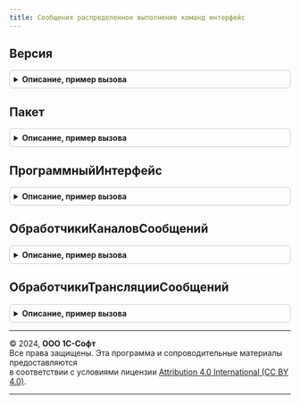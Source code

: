 ```yaml
---
title: Сообщения распределенное выполнение команд интерфейс
---
```



## Версия
<details style="margin: 1em 0; padding: 0.5em; border: 1px solid #ccc; border-radius: 6px;">

<summary style="font-weight: bold; cursor: pointer;">Описание, пример вызова</summary>

```bsl

// Возвращает номер текущей версии программного интерфейса.
// @skip-warning ПустойМетод - особенность реализации.
//
// Возвращаемое значение:
//   Строка   - Номер версии интерфейса
//
Функция Версия() Экспорт
```

Пример вызова
```bsl
Результат = СообщенияРаспределенноеВыполнениеКомандИнтерфейс.Версия() 
```
</details>

## Пакет
<details style="margin: 1em 0; padding: 0.5em; border: 1px solid #ccc; border-radius: 6px;">

<summary style="font-weight: bold; cursor: pointer;">Описание, пример вызова</summary>

```bsl

// Возвращает пространство имен текущей (используемой вызывающим кодом) версии интерфейса сообщений.
// @skip-warning ПустойМетод - особенность реализации.
//
// Возвращаемое значение:
//   Строка   - Пространство имен интерфейса
//
Функция Пакет() Экспорт
```

Пример вызова
```bsl
Результат = СообщенияРаспределенноеВыполнениеКомандИнтерфейс.Пакет() 
```
</details>

## ПрограммныйИнтерфейс
<details style="margin: 1em 0; padding: 0.5em; border: 1px solid #ccc; border-radius: 6px;">

<summary style="font-weight: bold; cursor: pointer;">Описание, пример вызова</summary>

```bsl

// Возвращает название программного интерфейса сообщений.
// @skip-warning ПустойМетод - особенность реализации.
//
// Возвращаемое значение:
//   Строка   - Имя интерфейса
//
Функция ПрограммныйИнтерфейс() Экспорт
```

Пример вызова
```bsl
Результат = СообщенияРаспределенноеВыполнениеКомандИнтерфейс.ПрограммныйИнтерфейс() 
```
</details>

## ОбработчикиКаналовСообщений
<details style="margin: 1em 0; padding: 0.5em; border: 1px solid #ccc; border-radius: 6px;">

<summary style="font-weight: bold; cursor: pointer;">Описание, пример вызова</summary>

```bsl

// Выполняет регистрацию обработчиков сообщений в качестве обработчиков каналов обмена сообщениями.
// @skip-warning ПустойМетод - особенность реализации.
//
// Параметры:
//	МассивОбработчиков - Массив - Обработчики каналов.
//
Процедура ОбработчикиКаналовСообщений(МассивОбработчиков) Экспорт
```

Пример вызова
```bsl
СообщенияРаспределенноеВыполнениеКомандИнтерфейс.ОбработчикиКаналовСообщений(МассивОбработчиков) 
```
</details>

## ОбработчикиТрансляцииСообщений
<details style="margin: 1em 0; padding: 0.5em; border: 1px solid #ccc; border-radius: 6px;">

<summary style="font-weight: bold; cursor: pointer;">Описание, пример вызова</summary>

```bsl

// Выполняет регистрацию обработчиков трансляции сообщений.
// @skip-warning ПустойМетод - особенность реализации.
//
// Параметры:
//	МассивОбработчиков - Массив - Обработчики каналов.
//
Процедура ОбработчикиТрансляцииСообщений(МассивОбработчиков) Экспорт
```

Пример вызова
```bsl
СообщенияРаспределенноеВыполнениеКомандИнтерфейс.ОбработчикиТрансляцииСообщений(МассивОбработчиков) 
```
</details>

---

© 2024, **ООО 1С-Софт**  
Все права защищены. Эта программа и сопроводительные материалы предоставляются  
в соответствии с условиями лицензии [Attribution 4.0 International (CC BY 4.0)](https://creativecommons.org/licenses/by/4.0/legalcode).

---
